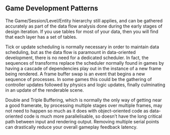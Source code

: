 Game Development Patterns
-------------------------

The Game/Session/Level/Entity hierarchy still applies, and can be
gathered accurately as part of the data flow analysis done during the
early stages of design iteration. If you use tables for most of your
data, then you will find that each layer has a set of tables.

Tick or update scheduling is normally necessary in order to maintain
data scheduling, but as the data flow is paramount in data-oriented
development, there is no need for a dedicated scheduler. In fact, the
sequences of transforms replace the scheduler normally found in games by
having a cascade of dependencies play out in the instance of a new frame
being rendered. A frame buffer swap is an event that begins a new
sequence of processes. In some games this could be the gathering of
controller updates followed by physics and logic updates, finally
culminating in an update of the renderable scene.

Double and Triple Buffering, which is normally the only way of getting
near a good framerate, by processing multiple stages over multiple
frames, may not need to happen so much as it does with object-oriented
code as data-oriented code is much more parallelisable, so doesn’t have
the long critical path between input and rendering output. Removing
multiple serial points can drastically reduce your overall gameplay
feedback latency.
